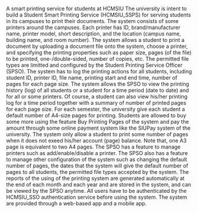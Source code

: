 A smart printing service for students at HCMSIU
The university is intent to build a Student Smart Printing Service (HCMSIU_SSPS) for serving
students in its campuses to print their documents.
The system consists of some printers around the campuses. Each printer has ID,
brand/manufacturer name, printer model, short description, and the location (campus name,
building name, and room number).
The system allows a student to print a document by uploading a document file onto the system,
choose a printer, and specifying the printing properties such as paper size, pages (of the file) to
be printed, one-/double-sided, number of copies, etc. The permitted file types are limitted and
configured by the Student Printing Service Officer (SPSO).
The system has to log the printing actions for all students, including student ID, printer ID, file
name, printing start and end time, number of pages for each page size.
The system allows the SPSO to view the printing history (log) of all students or a student for a
time period (date to date) and for all or some printers. Of course, a student can also view his/her
printing log for a time period together with a summary of number of printed pages for each
page size.
For each semester, the university give each student a default number of A4-size pages for
printing. Students are allowed to buy some more using the feature Buy Printing Pages of the
system and pay the amount through some online payment system like the SIUPay system of the
university. The system only allow a student to print some number of pages when it does not
exeed his/her account (page) balance. Note that, one A3 page is equivalent to two A4 pages.
The SPSO has a feature to manage printers such as add/enable/disable a printer.
The SPSO also has a feature to manage other configuration of the system such as changing the
default number of pages, the dates that the system will give the default number of pages to all
students, the permitted file types accepted by the system.
The reports of the using of the printing system are generated automatically at the end of each
month and each year and are stored in the system, and can be viewed by the SPSO anytime.
All users have to be authenticated by the HCMSIU_SSO authentication service before using
the system.
The system are provided through a web-based app and a mobile app.
